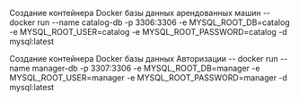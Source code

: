 Создание контейнера Docker базы данных арендованных машин
--  docker run --name catalog-db -p 3306:3306 -e MYSQL_ROOT_DB=catalog -e MYSQL_ROOT_USER=catalog -e MYSQL_ROOT_PASSWORD=catalog -d mysql:latest

Создание контейнера Docker базы данных Авторизации
--  docker run --name manager-db -p 3307:3306 -e MYSQL_ROOT_DB=manager -e MYSQL_ROOT_USER=manager -e MYSQL_ROOT_PASSWORD=manager -d mysql:latest
